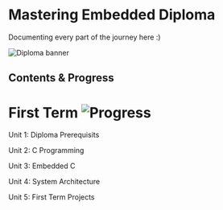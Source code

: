 # Mastering Embedded Diploma

Documenting every part of the journey here :)

![Diploma banner](https://github.com/user-attachments/assets/598b927d-2b8f-4ed1-9590-41933051a25a)

## Contents & Progress

# First Term ![Progress](https://img.shields.io/badge/In_Progress-20%25-yellow)

Unit 1: Diploma Prerequisits

Unit 2: C Programming

Unit 3: Embedded C

Unit 4: System Architecture

Unit 5: First Term Projects

